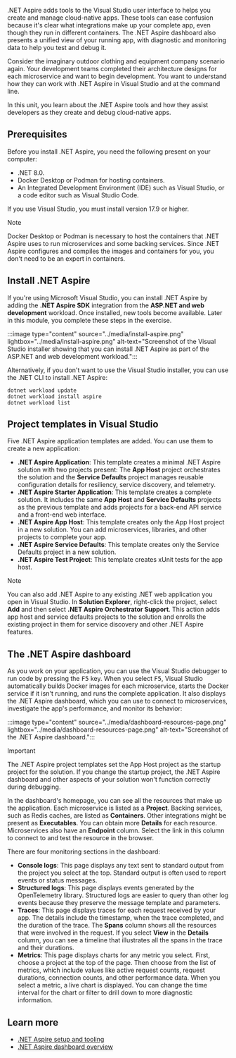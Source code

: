 .NET Aspire adds tools to the Visual Studio user interface to helps you create and manage cloud-native apps. These tools can ease confusion because it's clear what integrations make up your complete app, even though they run in different containers. The .NET Aspire dashboard also presents a unified view of your running app, with diagnostic and monitoring data to help you test and debug it.

Consider the imaginary outdoor clothing and equipment company scenario again. Your development teams completed their architecture designs for each microservice and want to begin development. You want to understand how they can work with .NET Aspire in Visual Studio and at the command line.

In this unit, you learn about the .NET Aspire tools and how they assist developers as they create and debug cloud-native apps.

## Prerequisites

Before you install .NET Aspire, you need the following present on your computer:

- .NET 8.0.
- Docker Desktop or Podman for hosting containers.
- An Integrated Development Environment (IDE) such as Visual Studio, or a code editor such as Visual Studio Code.

If you use Visual Studio, you must install version 17.9 or higher.

> [!NOTE]
> Docker Desktop or Podman is necessary to host the containers that .NET Aspire uses to run microservices and some backing services. Since .NET Aspire configures and compiles the images and containers for you, you don't need to be an expert in containers.

## Install .NET Aspire

If you're using Microsoft Visual Studio, you can install .NET Aspire by adding the **.NET Aspire SDK** integration from the **ASP.NET and web development** workload. Once installed, new tools become available. Later in this module, you complete these steps in the exercise.

:::image type="content" source="../media/install-aspire.png" lightbox="../media/install-aspire.png" alt-text="Screenshot of the Visual Studio installer showing that you can install .NET Aspire as part of the ASP.NET and web development workload.":::

Alternatively, if you don't want to use the Visual Studio installer, you can use the .NET CLI to install .NET Aspire:

```dotnetcli
dotnet workload update
dotnet workload install aspire
dotnet workload list
```

## Project templates in Visual Studio

Five .NET Aspire application templates are added. You can use them to create a new application:

- **.NET Aspire Application**: This template creates a minimal .NET Aspire solution with two projects present: The **App Host** project orchestrates the solution and the **Service Defaults** project manages reusable configuration details for resiliency, service discovery, and telemetry.
- **.NET Aspire Starter Application**: This template creates a complete solution. It includes the same **App Host** and **Service Defaults** projects as the previous template and adds projects for a back-end API service and a front-end web interface.
- **.NET Aspire App Host**: This template creates only the App Host project in a new solution. You can add microservices, libraries, and other projects to complete your app.
- **.NET Aspire Service Defaults**: This template creates only the Service Defaults project in a new solution.
- **.NET Aspire Test Project**: This template creates xUnit tests for the app host.

> [!NOTE]
> You can also add .NET Aspire to any existing .NET web application you open in Visual Studio. In **Solution Explorer**, right-click the project, select **Add** and then select **.NET Aspire Orchestrator Support**. This action adds app host and service defaults projects to the solution and enrolls the existing project in them for service discovery and other .NET Aspire features.

## The .NET Aspire dashboard

As you work on your application, you can use the Visual Studio debugger to run code by pressing the <kbd>F5</kbd> key. When you select <kbd>F5</kbd>, Visual Studio automatically builds Docker images for each microservice, starts the Docker service if it isn't running, and runs the complete application. It also displays the .NET Aspire dashboard, which you can use to connect to microservices, investigate the app's performance, and monitor its behavior:

:::image type="content" source="../media/dashboard-resources-page.png" lightbox="../media/dashboard-resources-page.png" alt-text="Screenshot of the .NET Aspire dashboard.":::

> [!IMPORTANT]
> The .NET Aspire project templates set the App Host project as the startup project for the solution. If you change the startup project, the .NET Aspire dashboard and other aspects of your solution won't function correctly during debugging.

In the dashboard's homepage, you can see all the resources that make up the application. Each microservice is listed as a **Project**. Backing services, such as Redis caches, are listed as **Containers**. Other integrations might be present as **Executables**. You can obtain more **Details** for each resource. Microservices also have an **Endpoint** column. Select the link in this column to connect to and test the resource in the browser.

There are four monitoring sections in the dashboard:

- **Console logs**: This page displays any text sent to standard output from the project you select at the top. Standard output is often used to report events or status messages.
- **Structured logs**: This page displays events generated by the OpenTelemetry library. Structured logs are easier to query than other log events because they preserve the message template and parameters.
- **Traces**: This page displays traces for each request received by your app. The details include the timestamp, when the trace completed, and the duration of the trace. The **Spans** column shows all the resources that were involved in the request. If you select **View** in the **Details** column, you can see a timeline that illustrates all the spans in the trace and their durations.
- **Metrics**: This page displays charts for any metric you select. First, choose a project at the top of the page. Then choose from the list of metrics, which include values like active request counts, request durations, connection counts, and other performance data. When you select a metric, a live chart is displayed. You can change the time interval for the chart or filter to drill down to more diagnostic information.

## Learn more

- [.NET Aspire setup and tooling](/dotnet/aspire/fundamentals/setup-tooling)
- [.NET Aspire dashboard overview](/dotnet/aspire/fundamentals/dashboard)
